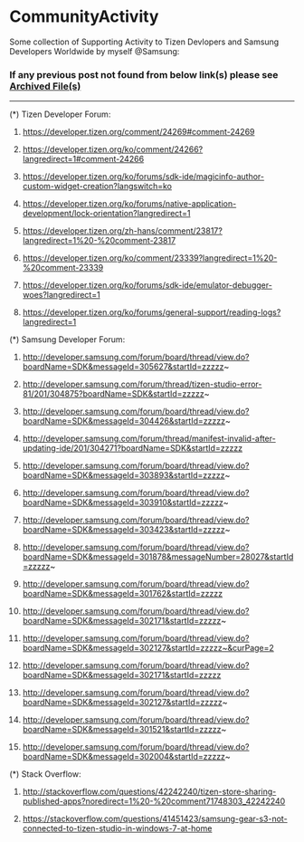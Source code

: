 # CommunityActivity
Some collection of Supporting Activity to Tizen Devlopers and Samsung Developers Worldwide by myself @Samsung:

### If any previous post not found from below link(s) please see [**Archived File(s)**](https://github.com/ShihabYasin/CommunityActivity/blob/master/CommunitySupportArchivedFile_1.rar)
-------------------------------------------------------------------------------
(*) Tizen Developer Forum:
1.	https://developer.tizen.org/comment/24269#comment-24269

2.	https://developer.tizen.org/ko/comment/24266?langredirect=1#comment-24266

3.	https://developer.tizen.org/ko/forums/sdk-ide/magicinfo-author-custom-widget-creation?langswitch=ko

4.	https://developer.tizen.org/ko/forums/native-application-development/lock-orientation?langredirect=1

5.	https://developer.tizen.org/zh-hans/comment/23817?langredirect=1%20-%20comment-23817

6.	https://developer.tizen.org/ko/comment/23339?langredirect=1%20-%20comment-23339

7.	https://developer.tizen.org/ko/forums/sdk-ide/emulator-debugger-woes?langredirect=1

8.	https://developer.tizen.org/ko/forums/general-support/reading-logs?langredirect=1

(*) Samsung Developer Forum:
1.	http://developer.samsung.com/forum/board/thread/view.do?boardName=SDK&messageId=305627&startId=zzzzz~

2.	http://developer.samsung.com/forum/thread/tizen-studio-error-81/201/304875?boardName=SDK&startId=zzzzz~

3.	http://developer.samsung.com/forum/board/thread/view.do?boardName=SDK&messageId=304426&startId=zzzzz~

4.	http://developer.samsung.com/forum/thread/manifest-invalid-after-updating-ide/201/304271?boardName=SDK&startId=zzzzz

5.	http://developer.samsung.com/forum/board/thread/view.do?boardName=SDK&messageId=303893&startId=zzzzz~

6.	http://developer.samsung.com/forum/board/thread/view.do?boardName=SDK&messageId=303910&startId=zzzzz~

7.	http://developer.samsung.com/forum/board/thread/view.do?boardName=SDK&messageId=303423&startId=zzzzz~

8.	http://developer.samsung.com/forum/board/thread/view.do?boardName=SDK&messageId=301878&messageNumber=28027&startId=zzzzz~

9.	http://developer.samsung.com/forum/board/thread/view.do?boardName=SDK&messageId=301762&startId=zzzzz

10.	http://developer.samsung.com/forum/board/thread/view.do?boardName=SDK&messageId=302171&startId=zzzzz~

11.	http://developer.samsung.com/forum/board/thread/view.do?boardName=SDK&messageId=302127&startId=zzzzz~&curPage=2

12.	http://developer.samsung.com/forum/board/thread/view.do?boardName=SDK&messageId=302171&startId=zzzzz

13.	http://developer.samsung.com/forum/board/thread/view.do?boardName=SDK&messageId=302127&startId=zzzzz~

14.	http://developer.samsung.com/forum/board/thread/view.do?boardName=SDK&messageId=301521&startId=zzzzz~

15.	http://developer.samsung.com/forum/board/thread/view.do?boardName=SDK&messageId=302004&startId=zzzzz~

(*) Stack Overflow:
1.	http://stackoverflow.com/questions/42242240/tizen-store-sharing-published-apps?noredirect=1%20-%20comment71748303_42242240

2.	https://stackoverflow.com/questions/41451423/samsung-gear-s3-not-connected-to-tizen-studio-in-windows-7-at-home

